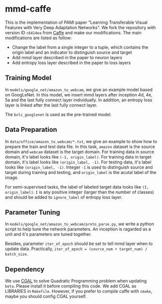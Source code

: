 # mmd-caffe

This is the implementation of PAMI paper "Learning Transferable Visual Features with Very Deep Adaptation Networks". We fork the repository with version ID `c6414ea` from [Caffe](https://github.com/BVLC/caffe) and make our modifications. The main modifications are listed as follow:

- Change the label from a single integer to a tuple, which contains the origin label and an indicator to distinguish source and target
- Add mmd layer described in the paper to neuron layers
- Add entropy loss layer described in the paper to loss layers

Training Model
---------------

In `models/google_net/amazon_to_webcam`, we give an example model based on GoogLeNet. In this model, we insert mmd layers  after inception 4d, 4e, 5a and the last fully connect layer individually. In addition, an entropy loss layer is linked after the last fully connect layer.

The `bvlc_googlenet` is used as the pre-trained model.

Data Preparation
---------------
In `data/office/amazon_to_webcam/*.txt`, we give an example to show how to prepare the train and test data file. In this task, `amazon` dataset is the source domain and `webcam` dataset is the target domain. For training data in source domain, it's label looks like `(-1, origin_label)`. For training data in target domain, it's label looks like `(origin_label, -1)`. For testing data, it's label looks like `(origin_label, -1)`. Integer `-1` is used to distinguish source and target during training and testing, and `origin_label` is the acutal label of the image.

For semi-supervised tasks, the label of labeled target data looks like `(I, origin_label)`. `I` is any positive integer (larger than the number of classes) and should be added to `ignore_label` of entropy loss layer.

Parameter Tuning
---------------
In `models/google_net/amazon_to_webcam/proto_parse.py`, we write a python script to help tune the network parameters. An inception is ragarded as a unit and it's parameters are tuned together.

Besides, parameter `iter_of_epoch` should be set to tell mmd layer when to update data. Practically, `iter_of_epoch = (source_num + target_num) / batch_size`.

Dependency
---------------
We use [CGAL](http://www.cgal.org) to solve Quadratic Programming problem when updating `beta`. Please install it before compiling this code. We add CGAL as LIBRARIES in `Makefile`. However, if you prefer to compile caffe with `cmake`, maybe you should config CGAL yourself.
